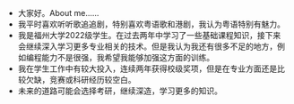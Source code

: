 - 大家好。About me......
- 我平时喜欢听听歌追追剧，特别喜欢粤语歌和港剧，我认为粤语特别有魅力。
- 我是福州大学2022级学生。在过去两年中学习了一些基础课程知识，接下来会继续深入学习更多专业相关的技术。但是我认为我还有很多不足的地方，例如编程能力不是很强，我希望我能够加强这方面的训练。
- 我在学生工作中有较大投入，连续两年获得校级奖项，但是在专业方面还是比较欠缺，竞赛或科研经历较空白。
- 未来的道路可能会选择考研，继续深造，学习更多的知识。
